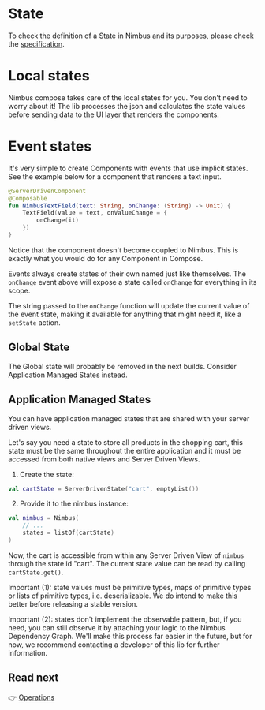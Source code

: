 # State
To check the definition of a State in Nimbus and its purposes, please check the [specification](specification/state).

# Local states
Nimbus compose takes care of the local states for you. You don't need to worry about it! The lib processes the json and calculates the state values
before sending data to the UI layer that renders the components.

# Event states
It's very simple to create Components with events that use implicit states. See the example below for a component that renders a text input.

```kotlin
@ServerDrivenComponent
@Composable
fun NimbusTextField(text: String, onChange: (String) -> Unit) {
    TextField(value = text, onValueChange = {
        onChange(it)
    })
}
```

Notice that the component doesn't become coupled to Nimbus. This is exactly what you would do for any Component in Compose.

Events always create states of their own named just like themselves. The `onChange` event above will expose a state called `onChange` for everything
in its scope.

The string passed to the `onChange` function will update the current value of the event state, making it available for anything that might need it,
like a `setState` action.

## Global State
The Global state will probably be removed in the next builds. Consider Application Managed States instead.

## Application Managed States
You can have application managed states that are shared with your server driven views.

Let's say you need a state to store all products in the shopping cart, this state must be the same throughout the entire application and it must
be accessed from both native views and Server Driven Views.

1. Create the state:
```kt
val cartState = ServerDrivenState("cart", emptyList())
```

2. Provide it to the nimbus instance:
```kt
val nimbus = Nimbus(
    // ...
    states = listOf(cartState)
)
```

Now, the cart is accessible from within any Server Driven View of `nimbus` through the state id "cart". The current state value can be read by
calling `cartState.get()`.

Important (1): state values must be primitive types, maps of primitive types or lists of primitive types, i.e. deserializable. We do intend to make this
better before releasing a stable version.

Important (2): states don't implement the observable pattern, but, if you need, you can still observe it by attaching your logic to the Nimbus
Dependency Graph. We'll make this process far easier in the future, but for now, we recommend contacting a developer of this lib for further
information.

## Read next
:point_right: [Operations](operation.md)
